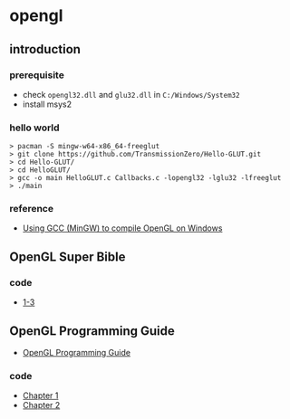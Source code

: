 # opengl

## introduction

### prerequisite

- check `opengl32.dll` and `glu32.dll` in `C:/Windows/System32`
- install msys2

### hello world

```
> pacman -S mingw-w64-x86_64-freeglut
> git clone https://github.com/TransmissionZero/Hello-GLUT.git
> cd Hello-GLUT/
> cd HelloGLUT/
> gcc -o main HelloGLUT.c Callbacks.c -lopengl32 -lglu32 -lfreeglut
> ./main
```

### reference

- [Using GCC (MinGW) to compile OpenGL on Windows](https://stackoverflow.com/questions/2568067/using-gcc-mingw-to-compile-opengl-on-windows)

## OpenGL Super Bible

### code

- [1-3]()

## OpenGL Programming Guide

- [OpenGL Programming Guide](https://www.glprogramming.com/red/)

### code

- [Chapter 1](https://github.com/gaoxinge/something/tree/master/opengl/OpenGL%20Programming%20Guide/Chapter%201)
- [Chapter 2](https://github.com/gaoxinge/something/tree/master/opengl/OpenGL%20Programming%20Guide/Chapter%202)